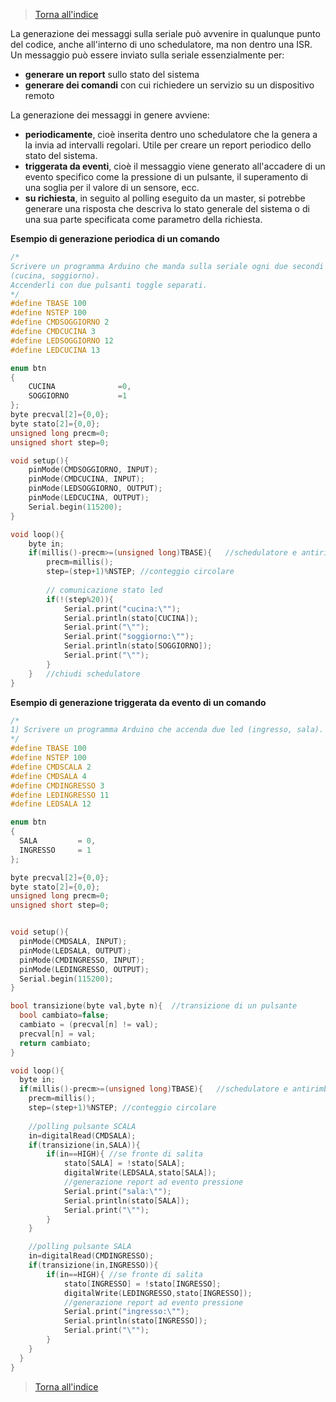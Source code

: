 


>[Torna all'indice](indexseriale.md)

La generazione dei messaggi sulla seriale può avvenire in qualunque punto del codice, anche all'interno di uno schedulatore, ma non dentro una ISR.
Un messaggio può essere inviato sulla seriale essenzialmente per:
- **generare un report** sullo stato del sistema
-  **generare dei comandi** con cui richiedere un servizio su un dispositivo remoto 

La generazione dei messaggi in genere avviene:
- **periodicamente**, cioè inserita dentro uno schedulatore che la genera a la invia ad intervalli regolari. Utile per creare un report periodico dello stato del sistema.
- **triggerata da eventi**, cioè il messaggio viene generato all'accadere di un evento specifico come la pressione di un pulsante, il superamento di una soglia per il valore di un sensore, ecc.
- **su richiesta**, in seguito al polling eseguito da un master,  si potrebbe generare una risposta che descriva lo stato generale del sistema o di una sua parte specificata come parametro della richiesta.

**Esempio di generazione periodica di un comando**
```C++
/*
Scrivere un programma Arduino che manda sulla seriale ogni due secondi lo stato di due led 
(cucina, soggiorno). 
Accenderli con due pulsanti toggle separati.
*/
#define TBASE 100
#define NSTEP 100
#define CMDSOGGIORNO 2
#define CMDCUCINA 3
#define LEDSOGGIORNO 12
#define LEDCUCINA 13

enum btn
{
	CUCINA				=0,
	SOGGIORNO			=1
};
byte precval[2]={0,0};
byte stato[2]={0,0};
unsigned long precm=0;
unsigned short step=0;

void setup(){
	pinMode(CMDSOGGIORNO, INPUT);
	pinMode(CMDCUCINA, INPUT);
	pinMode(LEDSOGGIORNO, OUTPUT);
	pinMode(LEDCUCINA, OUTPUT);
	Serial.begin(115200);
}

void loop(){
	byte in;
	if(millis()-precm>=(unsigned long)TBASE){ 	//schedulatore e antirimbalzo
		precm=millis(); 	
		step=(step+1)%NSTEP; //conteggio circolare
		
		// comunicazione stato led
		if(!(step%20)){
			Serial.print("cucina:\"");
			Serial.println(stato[CUCINA]);
			Serial.print("\"");
			Serial.print("soggiorno:\"");
			Serial.println(stato[SOGGIORNO]);
			Serial.print("\"");
		}
	} 	//chiudi schedulatore	
}
```	

**Esempio di generazione triggerata da evento di un comando**
```C++
/*
1) Scrivere un programma Arduino che accenda due led (ingresso, sala). Accenderli con due pulsanti toggle separati. Lo stato dei led deve essere scritto sulla seriale all'avvenire (occorrenza) di ogni comando.
*/
#define TBASE 100
#define NSTEP 100
#define CMDSCALA 2
#define CMDSALA 4
#define CMDINGRESSO 3
#define LEDINGRESSO 11
#define LEDSALA 12

enum btn
{
  SALA     	   = 0,
  INGRESSO     = 1
};

byte precval[2]={0,0};
byte stato[2]={0,0};
unsigned long precm=0;
unsigned short step=0;


void setup(){
  pinMode(CMDSALA, INPUT);
  pinMode(LEDSALA, OUTPUT);
  pinMode(CMDINGRESSO, INPUT);
  pinMode(LEDINGRESSO, OUTPUT);
  Serial.begin(115200);
}

bool transizione(byte val,byte n){  //transizione di un pulsante
  bool cambiato=false;
  cambiato = (precval[n] != val);
  precval[n] = val;  
  return cambiato; 
}

void loop(){
  byte in;
  if(millis()-precm>=(unsigned long)TBASE){   //schedulatore e antirimbalzo
	precm=millis();   
	step=(step+1)%NSTEP; //conteggio circolare
	  
	//polling pulsante SCALA
	in=digitalRead(CMDSALA);
	if(transizione(in,SALA)){
		if(in==HIGH){ //se fronte di salita
			stato[SALA] = !stato[SALA];
			digitalWrite(LEDSALA,stato[SALA]);
			//generazione report ad evento pressione
			Serial.print("sala:\"");
			Serial.println(stato[SALA]);
			Serial.print("\"");
		}
	}

	//polling pulsante SALA
	in=digitalRead(CMDINGRESSO);
	if(transizione(in,INGRESSO)){
		if(in==HIGH){ //se fronte di salita
			stato[INGRESSO] = !stato[INGRESSO];
			digitalWrite(LEDINGRESSO,stato[INGRESSO]);
			//generazione report ad evento pressione
			Serial.print("ingresso:\"");
			Serial.println(stato[INGRESSO]);
			Serial.print("\"");
		}
	}
  }
}

```	

	
			
			
	
	
	
	







>[Torna all'indice](indexseriale.md)
<!--stackedit_data:
eyJoaXN0b3J5IjpbLTE0NTM2MzExMjNdfQ==
-->